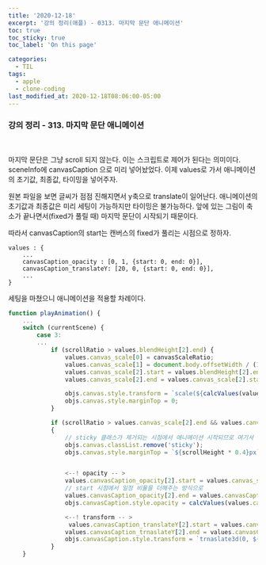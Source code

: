 ```yaml
---
title: '2020-12-18'
excerpt: '강의 정리(애플) - 0313. 마지막 문단 애니메이션'
toc: true
toc_sticky: true
toc_label: 'On this page'

categories:
  - TIL
tags:
  - apple
  - clone-coding
last_modified_at: 2020-12-18T08:06:00-05:00
---
```


### 강의 정리 - 313. 마지막 문단 애니메이션

<br />

마지막 문단은 그냥 scroll 되지 않는다. 이는 스크립트로 제어가 된다는 의미이다. sceneInfo에 canvasCaption 으로 미리 넣어놨었다. 이제 values로 가서 애니메이션의 초기값, 최종값, 타이밍을 넣어주자.

원본 파일을 보면 글씨가 점점 진해지면서 y축으로 translate이 일어난다. 애니메이션의 초기값과 최종값은 미리 세팅이 가능하지만 타이밍은 불가능하다. 앞에 있는 그림이 축소가 끝나면서(fixed가 풀릴 때) 마지막 문단이 시작되기 때문이다.

따라서 canvasCaption의 start는 캔버스의 fixed가 풀리는 시점으로 정하자.

```
values : {
    ...
    canvasCaption_opacity : [0, 1, {start: 0, end: 0}],
    canvasCaption_translateY: [20, 0, {start: 0, end: 0}],
    ...
}
```

세팅을 마쳤으니 애니메이션을 적용할 차례이다.

```javascript
function playAnimation() {
    ...
    switch (currentScene) {
        case 3:
        ...
            if (scrollRatio > values.blendHeight[2].end) {
                values.canvas_scale[0] = canvasScaleRatio;
                values.canvas_scale[1] = document.body.offsetWidth / (1.5 * objs.canvas.width);
                values.canvas_scale[2].start = values.blendHeight[2].end;
                values.canvas_scale[2].end = values.canvas_scale[2].start + 0.2;

                objs.canvas.style.transform = `scale(${calcValues(values.canvas_scale, currentYOffset)})`;
                objs.canvas.style.marginTop = 0;
            }

            if (scrollRatio > values.canvas_scale[2].end && values.canvas_scale[2].end > 0)
            {
                // sticky 클래스가 제거되는 시점에서 애니메이션 시작되므로 여기서 세팅
                objs.canvas.classList.remove('sticky');
                objs.canvas.style.marginTop = `${scrollHeight * 0.4}px`;


                <--! opacity -- >
                values.canvasCaption_opacity[2].start = values.canvas_scale[2].end;
                // start 시점에서 일정 비율을 더해주는 방식으로
                values.canvasCaption_opacity[2].end = values.canvasCaption_opacity.start + 0.1;
                objs.canvasCaption.style.opacity = calcValues(values.canvasCaption_opacity, currentYOffset);

                <--! transform -- >
                 values.canvasCaption_translateY[2].start = values.canvas_scale[2].end;
                values.canvasCaption_trnaslateY[2].end = values.canvasCaption_opacity.start + 0.1;
                objs.canvasCaption.style.transform = `trnaslate3d(0, ${calcValues(values.canvasCaption_translateY, currentYOffset)}%, 0)`;
            }
    }
```
